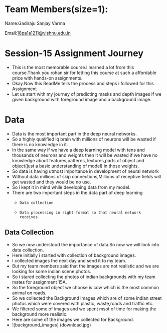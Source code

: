 # Team Members(size=1):
   Name:Gadiraju Sanjay Varma
   
   Email:18pa1a1211@vishnu.edu.in
# Session-15 Assignment Journey
  * This is the most memorable course.I learned a lot from this course.Thank you  rohan sir for letting this course at such a affordable        price with hands-on  assignments.
  * Okay.Now this ReadMe tells the process and steps i followed for this Assignment
  * Let us start with my journey of predicting masks and depth images if we given background with foreground image and a background image.
# Data
 * Data is the most important part in the deep neural networks.
 * So a highly qualified iq brain with millions of neurons will be wasted if there is no knowledge in it.
 * In the same way if we have a deep learning model with tens and thousands of neurons and weights then it  will be wasted if we have no      knowledge about features,patterns,Textures,parts of object and object(just a basic understanding of model) in those weights.
 * So data is having utmost importance in development of neural network
 * Without data millions of skip connections,Millions of receptive fields will get wasted and they would be no use.
 * So i kept it in mind while developing data from my model.
 * There are two important steps in the data part of deep learning
    *     Data collection
    *     Data processing in right format so that neural network receives.

 ## Data Collection
 * So we now understood the importance of data.So now we will look into data collection.
 * Here initially i started with collection of background images.
 * I collected images the next day and send it to my team.
 * But my team members said that the images are not realistic and we are looking for some indian scene photos.
 * So i stared collecting the photos of indian backgrounds with my team mates for assignment 15A.
 * So the foreground object we choose is cow which is the most common animal on roads.
 * So we collected the Background images which are of some indian street photos which were covered with plastic, waste,roads and traffic     etc.
 * We filtered some of images and we spent msot of time for making the background more realistic.
 * Here are some of the images we collected for Background.
 * ![background_images] (download.jpg)
